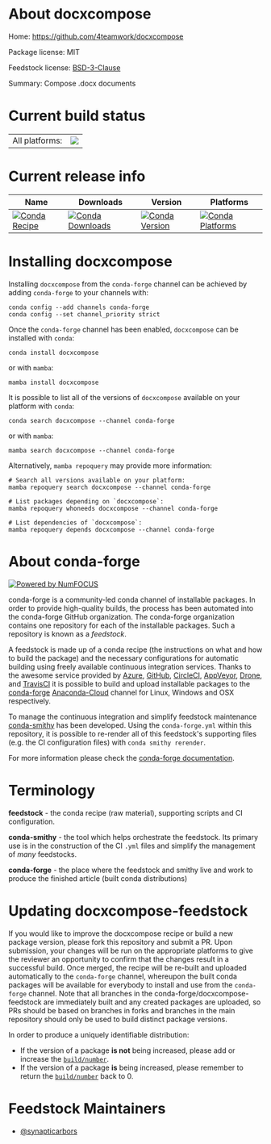 About docxcompose
=================

Home: https://github.com/4teamwork/docxcompose

Package license: MIT

Feedstock license: [BSD-3-Clause](https://github.com/conda-forge/docxcompose-feedstock/blob/main/LICENSE.txt)

Summary: Compose .docx documents

Current build status
====================


<table><tr><td>All platforms:</td>
    <td>
      <a href="https://dev.azure.com/conda-forge/feedstock-builds/_build/latest?definitionId=14031&branchName=main">
        <img src="https://dev.azure.com/conda-forge/feedstock-builds/_apis/build/status/docxcompose-feedstock?branchName=main">
      </a>
    </td>
  </tr>
</table>

Current release info
====================

| Name | Downloads | Version | Platforms |
| --- | --- | --- | --- |
| [![Conda Recipe](https://img.shields.io/badge/recipe-docxcompose-green.svg)](https://anaconda.org/conda-forge/docxcompose) | [![Conda Downloads](https://img.shields.io/conda/dn/conda-forge/docxcompose.svg)](https://anaconda.org/conda-forge/docxcompose) | [![Conda Version](https://img.shields.io/conda/vn/conda-forge/docxcompose.svg)](https://anaconda.org/conda-forge/docxcompose) | [![Conda Platforms](https://img.shields.io/conda/pn/conda-forge/docxcompose.svg)](https://anaconda.org/conda-forge/docxcompose) |

Installing docxcompose
======================

Installing `docxcompose` from the `conda-forge` channel can be achieved by adding `conda-forge` to your channels with:

```
conda config --add channels conda-forge
conda config --set channel_priority strict
```

Once the `conda-forge` channel has been enabled, `docxcompose` can be installed with `conda`:

```
conda install docxcompose
```

or with `mamba`:

```
mamba install docxcompose
```

It is possible to list all of the versions of `docxcompose` available on your platform with `conda`:

```
conda search docxcompose --channel conda-forge
```

or with `mamba`:

```
mamba search docxcompose --channel conda-forge
```

Alternatively, `mamba repoquery` may provide more information:

```
# Search all versions available on your platform:
mamba repoquery search docxcompose --channel conda-forge

# List packages depending on `docxcompose`:
mamba repoquery whoneeds docxcompose --channel conda-forge

# List dependencies of `docxcompose`:
mamba repoquery depends docxcompose --channel conda-forge
```


About conda-forge
=================

[![Powered by
NumFOCUS](https://img.shields.io/badge/powered%20by-NumFOCUS-orange.svg?style=flat&colorA=E1523D&colorB=007D8A)](https://numfocus.org)

conda-forge is a community-led conda channel of installable packages.
In order to provide high-quality builds, the process has been automated into the
conda-forge GitHub organization. The conda-forge organization contains one repository
for each of the installable packages. Such a repository is known as a *feedstock*.

A feedstock is made up of a conda recipe (the instructions on what and how to build
the package) and the necessary configurations for automatic building using freely
available continuous integration services. Thanks to the awesome service provided by
[Azure](https://azure.microsoft.com/en-us/services/devops/), [GitHub](https://github.com/),
[CircleCI](https://circleci.com/), [AppVeyor](https://www.appveyor.com/),
[Drone](https://cloud.drone.io/welcome), and [TravisCI](https://travis-ci.com/)
it is possible to build and upload installable packages to the
[conda-forge](https://anaconda.org/conda-forge) [Anaconda-Cloud](https://anaconda.org/)
channel for Linux, Windows and OSX respectively.

To manage the continuous integration and simplify feedstock maintenance
[conda-smithy](https://github.com/conda-forge/conda-smithy) has been developed.
Using the ``conda-forge.yml`` within this repository, it is possible to re-render all of
this feedstock's supporting files (e.g. the CI configuration files) with ``conda smithy rerender``.

For more information please check the [conda-forge documentation](https://conda-forge.org/docs/).

Terminology
===========

**feedstock** - the conda recipe (raw material), supporting scripts and CI configuration.

**conda-smithy** - the tool which helps orchestrate the feedstock.
                   Its primary use is in the construction of the CI ``.yml`` files
                   and simplify the management of *many* feedstocks.

**conda-forge** - the place where the feedstock and smithy live and work to
                  produce the finished article (built conda distributions)


Updating docxcompose-feedstock
==============================

If you would like to improve the docxcompose recipe or build a new
package version, please fork this repository and submit a PR. Upon submission,
your changes will be run on the appropriate platforms to give the reviewer an
opportunity to confirm that the changes result in a successful build. Once
merged, the recipe will be re-built and uploaded automatically to the
`conda-forge` channel, whereupon the built conda packages will be available for
everybody to install and use from the `conda-forge` channel.
Note that all branches in the conda-forge/docxcompose-feedstock are
immediately built and any created packages are uploaded, so PRs should be based
on branches in forks and branches in the main repository should only be used to
build distinct package versions.

In order to produce a uniquely identifiable distribution:
 * If the version of a package **is not** being increased, please add or increase
   the [``build/number``](https://docs.conda.io/projects/conda-build/en/latest/resources/define-metadata.html#build-number-and-string).
 * If the version of a package **is** being increased, please remember to return
   the [``build/number``](https://docs.conda.io/projects/conda-build/en/latest/resources/define-metadata.html#build-number-and-string)
   back to 0.

Feedstock Maintainers
=====================

* [@synapticarbors](https://github.com/synapticarbors/)

